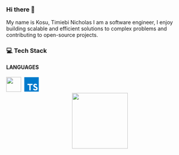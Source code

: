 ### Hi there 👋

<!--
**timiebi/timiebi** is a ✨ _special_ ✨ repository because its `README.md` (this file) appears on your GitHub profile.

Here are some ideas to get you started:

- 🔭 I’m currently working on ...
- 🌱 I’m currently learning ...
- 👯 I’m looking to collaborate on ...
- 🤔 I’m looking for help with ...
- 💬 Ask me about ...
- 📫 How to reach me: ...
- 😄 Pronouns: ...
- ⚡ Fun fact: ...
-->

My name is Kosu, Timiebi Nicholas I am a software engineer, I enjoy building scalable and efficient solutions to complex problems and contributing to open-source projects.

### :computer: Tech Stack
#### LANGUAGES
<div>
  <a href="https://developer.mozilla.org/en-US/docs/Web/JavaScript"><img src="https://github.com/timiebi/timiebi/assets/101232013/4e808eea-e68a-435b-a00b-b9abd2f2b44f" width="40" height="40" /></a>&nbsp;
  <a href="https://www.typescriptlang.org/"><img src="https://github.com/devicons/devicon/blob/master/icons/typescript/typescript-original.svg" height="40" width="40" /></a>&nbsp;
</div>


<div align="center" >
  <img src="https://github.com/timiebi/timiebi/assets/101232013/9fdecb81-701f-4037-b0b8-44549ee7a13a" alt="" height="150" width="150"/>
</div>
